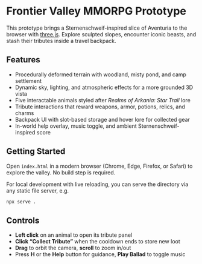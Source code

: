 # Frontier Valley MMORPG Prototype

This prototype brings a Sternenschweif-inspired slice of Aventuria to the
browser with [three.js](https://threejs.org/). Explore sculpted slopes,
encounter iconic beasts, and stash their tributes inside a travel backpack.

## Features
- Procedurally deformed terrain with woodland, misty pond, and camp settlement
- Dynamic sky, lighting, and atmospheric effects for a more grounded 3D vista
- Five interactable animals styled after *Realms of Arkania: Star Trail* lore
- Tribute interactions that reward weapons, armor, potions, relics, and charms
- Backpack UI with slot-based storage and hover lore for collected gear
- In-world help overlay, music toggle, and ambient Sternenschweif-inspired score

## Getting Started
Open `index.html` in a modern browser (Chrome, Edge, Firefox, or Safari) to
explore the valley. No build step is required.

For local development with live reloading, you can serve the directory via any
static file server, e.g.

```bash
npx serve .
```

## Controls
- **Left click** on an animal to open its tribute panel
- **Click “Collect Tribute”** when the cooldown ends to store new loot
- **Drag** to orbit the camera, **scroll** to zoom in/out
- Press **H** or the **Help** button for guidance, **Play Ballad** to toggle music
